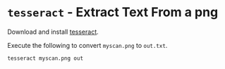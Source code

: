 # `tesseract` - Extract Text From a png

Download and install [tesseract](https://github.com/tesseract-ocr/tesseract/wiki).

Execute the following to convert `myscan.png` to `out.txt`.

```
tesseract myscan.png out
```
